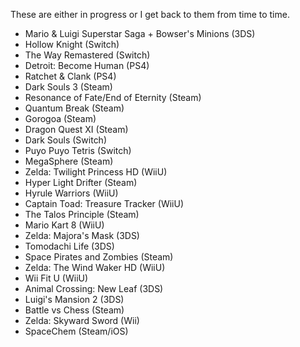 These are either in progress or I get back to them from time to time.

- Mario & Luigi Superstar Saga + Bowser's Minions (3DS)
- Hollow Knight (Switch)
- The Way Remastered (Switch)
- Detroit: Become Human (PS4)
- Ratchet & Clank (PS4)
- Dark Souls 3 (Steam)
- Resonance of Fate/End of Eternity (Steam)
- Quantum Break (Steam)
- Gorogoa (Steam)
- Dragon Quest XI (Steam)
- Dark Souls (Switch)
- Puyo Puyo Tetris (Switch)
- MegaSphere (Steam)
- Zelda: Twilight Princess HD (WiiU)
- Hyper Light Drifter (Steam)
- Hyrule Warriors (WiiU)
- Captain Toad: Treasure Tracker (WiiU)
- The Talos Principle (Steam)
- Mario Kart 8 (WiiU)
- Zelda: Majora's Mask (3DS)
- Tomodachi Life (3DS)
- Space Pirates and Zombies (Steam)
- Zelda: The Wind Waker HD (WiiU)
- Wii Fit U (WiiU)
- Animal Crossing: New Leaf (3DS)
- Luigi's Mansion 2 (3DS)
- Battle vs Chess (Steam)
- Zelda: Skyward Sword (Wii)
- SpaceChem (Steam/iOS)
